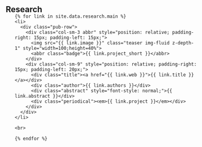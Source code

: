 <h1 id="Research"></h1>

<h2 style="margin: 30px 0px -15px;">Research</h2>

<div class="publications">
  <ol class="bibliography">

    {% for link in site.data.research.main %}
    <li>
      <div class="pub-row">
        <div class="col-sm-3 abbr" style="position: relative; padding-right: 15px; padding-left: 15px;">
          <img src="{{ link.image }}" class="teaser img-fluid z-depth-1" style="width=100;height=40%">
          <abbr class="badge">{{ link.project_short }}</abbr>
        </div>
        <div class="col-sm-9" style="position: relative; padding-right: 15px; padding-left: 20px;">
          <div class="title"><a href="{{ link.web }}">{{ link.title }}</a></div>
          <div class="author">{{ link.authors }}</div>
          <div class="abstract" style="font-style: normal;">{{ link.abstract }}</div>
          <div class="periodical"><em>{{ link.project }}</em></div>
        </div>
      </div>
    </li>

    <br>

    {% endfor %}

  </ol>
</div>
